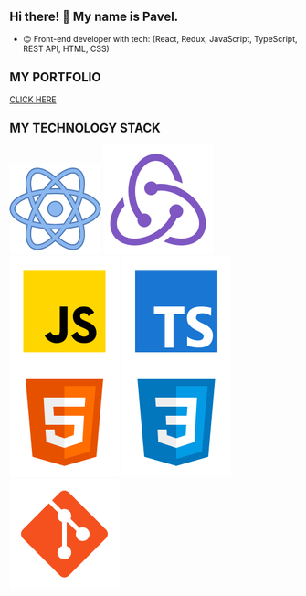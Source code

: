 ## Hi there! 👋 My name is Pavel.

- 😊 Front-end developer with tech: (React, Redux, JavaScript, TypeScript, REST API, HTML, CSS)

## MY PORTFOLIO

[CLICK HERE](https://paavveel.github.io/portfolio/)

## MY TECHNOLOGY STACK

![React](/svg/react.svg)
![Redux](/svg/redux.svg)
![JS](/svg/JS.svg)
![TS](/svg/TS.svg)
![HTML](/svg/html-5.svg)
![CSS](/svg/css3.svg)
![Git](/svg/git.svg)
<!-- ![Git](/svg/vscode.svg) -->

<!-- ## MY CONTACTS -->
<!-- [<img src="./svg/Linkedin.svg">](https://www.linkedin.com/in//) -->
<!-- [<img src="./svg/twitter.svg">](https://twitter.com/) -->

<!--
**Paavveel/paavveel** is a ✨ _special_ ✨ repository because its `README.md` (this file) appears on your GitHub profile.

Here are some ideas to get you started:

- 🔭 I’m currently working on ...
- 🌱 I’m currently learning ...
- 👯 I’m looking to collaborate on ...
- 🤔 I’m looking for help with ...
- 💬 Ask me about ...
- 📫 How to reach me: ...
- 😄 Pronouns: ...
- ⚡ Fun fact: ...
-->
